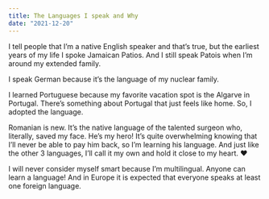 ```yaml
---
title: The Languages I speak and Why
date: "2021-12-20"
---
```


I tell people that I’m a native English speaker and that’s true, but the earliest years of my life I spoke Jamaican Patios. And I still speak Patois when I’m around my extended family. 

I speak German because it’s the language of my nuclear family. 

I learned Portuguese because my favorite vacation spot is the Algarve in Portugal. There’s something about Portugal that just feels like home. So, I adopted the language.

Romanian is new. It’s the native language of the talented surgeon who, literally, saved my face. He’s my hero! It’s quite overwhelming knowing that I’ll never be able to pay him back, so I’m learning his language. And just like the other 3 languages, I’ll call it my own and hold it close to my heart. ❤️

I will never consider myself smart because I’m multilingual. Anyone can learn a language! And in Europe it is expected that everyone speaks at least one foreign language. 
